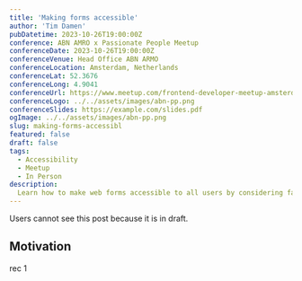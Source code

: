 ```yaml
---
title: 'Making forms accessible'
author: 'Tim Damen'
pubDatetime: 2023-10-26T19:00:00Z
conference: ABN AMRO x Passionate People Meetup
conferenceDate: 2023-10-26T19:00:00Z
conferenceVenue: Head Office ABN ARMO
conferenceLocation: Amsterdam, Netherlands
conferenceLat: 52.3676
conferenceLong: 4.9041
conferenceUrl: https://www.meetup.com/frontend-developer-meetup-amsterdam/events/294224306/
conferenceLogo: ../../assets/images/abn-pp.png
conferenceSlides: https://example.com/slides.pdf
ogImage: ../../assets/images/abn-pp.png
slug: making-forms-accessibl
featured: false
draft: false
tags:
  - Accessibility
  - Meetup
  - In Person
description:
  Learn how to make web forms accessible to all users by considering factors such as proper label placement, appropriate input types, and ARIA role usage. With practical tips and real-life examples, you can create fully functional and inclusive online forms that work for everyone.
---
```


Users cannot see this post because it is in draft.

## Motivation

rec 1
